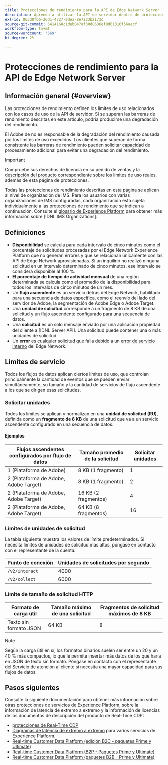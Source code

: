 ```yaml
---
title: Protecciones de rendimiento para la API de Edge Network Server
description: Aprenda a utilizar la API de servidor dentro de protecciones de rendimiento óptimas.
exl-id: 063d0fbb-26d1-4727-9dea-8e7223b2173d
source-git-commit: 6414168c1deb047af30d8636ef8d61316f56aecf
workflow-type: tm+mt
source-wordcount: '569'
ht-degree: 2%

---
```



# Protecciones de rendimiento para la API de Edge Network Server

## Información general {#overview}

Las protecciones de rendimiento definen los límites de uso relacionados con los casos de uso de la API de servidor. Si se superan las barreras de rendimiento descritas en este artículo, podría producirse una degradación del rendimiento.

El Adobe de no es responsable de la degradación del rendimiento causada por los límites de uso excedidos. Los clientes que superan de forma consistente las barreras de rendimiento pueden solicitar capacidad de procesamiento adicional para evitar una degradación del rendimiento.

>[!IMPORTANT]
>
>Compruebe sus derechos de licencia en su pedido de ventas y la [descripción del producto](https://helpx.adobe.com/legal/product-descriptions.html?lang=es) correspondiente sobre los límites de uso reales, además de esta página de protecciones.

Todas las protecciones de rendimiento descritas en esta página se aplican al nivel de organización de IMS. Para los usuarios con varias organizaciones de IMS configuradas, cada organización está sujeta individualmente a las protecciones de rendimiento que se indican a continuación. Consulte el [glosario de Experience Platform](../landing/glossary.md) para obtener más información sobre [!DNL IMS Organizations].

## Definiciones

* **Disponibilidad** se calcula para cada intervalo de cinco minutos como el porcentaje de solicitudes procesadas por el Edge Network Experience Platform que no generan errores y que se relacionan únicamente con las API de Edge Network aprovisionadas. Si un inquilino no realizó ninguna solicitud en un intervalo determinado de cinco minutos, ese intervalo se considera disponible al 100 %.
* **El porcentaje de tiempo de actividad mensual** de una región determinada se calcula como el promedio de la disponibilidad para todos los intervalos de cinco minutos de un mes.
* Un **flujo ascendente** es un servicio detrás del Edge Network, habilitado para una secuencia de datos específica, como el reenvío del lado del servidor de Adobe, la segmentación de Adobe Edge o Adobe Target.
* Una **unidad de solicitud** corresponde a un fragmento de 8 KB de una solicitud y un flujo ascendente configurado para una secuencia de datos.
* Una **solicitud** es un solo mensaje enviado por una aplicación propiedad del cliente a [!DNL Server API]. Una solicitud puede contener una o más unidades de solicitud.
* Un **error** es cualquier solicitud que falla debido a un [error de servicio interno](error-handling.md) del Edge Network.

## Límites de servicio

Todos los flujos de datos aplican ciertos límites de uso, que controlan principalmente la cantidad de eventos que se pueden enviar simultáneamente, su tamaño y la cantidad de servicios de flujo ascendente a los que se dirigen esas solicitudes.

### Solicitar unidades

Todos los límites se aplican y normalizan en una **unidad de solicitud (RU)**, definida como un **fragmento de 8 KB** de una solicitud que va a un servicio ascendente configurado en una secuencia de datos.

#### Ejemplos

| Flujos ascendentes configurados por flujo de datos | Tamaño promedio de la solicitud | Solicitar unidades |
| --- | --- | --- |
| 1 (Plataforma de Adobe) | 8 KB (1 fragmento) | 1 |
| 2 (Plataforma de Adobe, Adobe Target) | 8 KB (1 fragmento) | 2 |
| 2 (Plataforma de Adobe, Adobe Target) | 16 KB (2 fragmentos) | 4 |
| 2 (Plataforma de Adobe, Adobe Target) | 64 KB (8 fragmentos) | 16 |

### Límites de unidades de solicitud

La tabla siguiente muestra los valores de límite predeterminados. Si necesita límites de unidades de solicitud más altos, póngase en contacto con el representante de la cuenta.

| Punto de conexión | Unidades de solicitudes por segundo |
| --- | --- |
| `/v2/interact` | 4000 |
| `/v2/collect` | 6000 |

### Límite de tamaño de solicitud HTTP

| Formato de carga útil | Tamaño máximo de una solicitud | Fragmentos de solicitud máximos de 8 KB |
| --- | --- | --- |
| Texto sin formato JSON | 64 KB | 8 |


>[!NOTE]
>
>Según la carga útil en sí, los formatos binarios suelen ser entre un 20 y un 40 % más compactos, lo que le permite insertar más datos de los que haría en JSON de texto sin formato. Póngase en contacto con el representante del Servicio de atención al cliente si necesita una mayor capacidad para sus flujos de datos.

## Pasos siguientes

Consulte la siguiente documentación para obtener más información sobre otras protecciones de servicios de Experience Platform, sobre la información de latencia de extremo a extremo y la información de licencias de los documentos de descripción del producto de Real-Time CDP:

* [protecciones de Real-Time CDP](/help/rtcdp/guardrails/overview.md)
* [Diagramas de latencia de extremo a extremo](https://experienceleague.adobe.com/docs/blueprints-learn/architecture/architecture-overview/deployment/guardrails.html?lang=en#end-to-end-latency-diagrams) para varios servicios de Experience Platform.
* [Real-time Customer Data Platform (edición B2C - paquetes Prime y Ultimate)](https://helpx.adobe.com/legal/product-descriptions/real-time-customer-data-platform-b2c-edition-prime-and-ultimate-packages.html)
* [Real-time Customer Data Platform (B2P - Paquetes Prime y Ultimate)](https://helpx.adobe.com/legal/product-descriptions/real-time-customer-data-platform-b2p-edition-prime-and-ultimate-packages.html)
* [Real-time Customer Data Platform (paquetes B2B - Prime y Ultimate)](https://helpx.adobe.com/legal/product-descriptions/real-time-customer-data-platform-b2b-edition-prime-and-ultimate-packages.html)
